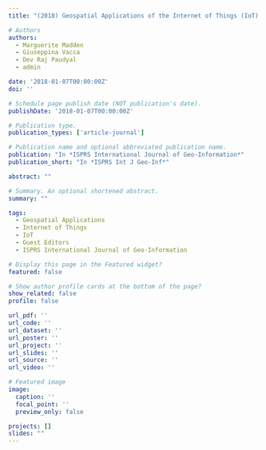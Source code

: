```yaml
---
title: "(2018) Geospatial Applications of the Internet of Things (IoT) [Guest Editors]. ISPRS International Journal of Geo-Information, 7"

# Authors
authors:
  - Marguerite Madden
  - Giuseppina Vacca
  - Dev Raj Paudyal
  - admin

date: '2018-01-07T00:00:00Z'
doi: ''

# Schedule page publish date (NOT publication's date).
publishDate: '2018-01-07T00:00:00Z'

# Publication type.
publication_types: ['article-journal']

# Publication name and optional abbreviated publication name.
publication: "In *ISPRS International Journal of Geo-Information*"
publication_short: "In *ISPRS Int J Geo-Inf*"

abstract: ""

# Summary. An optional shortened abstract.
summary: ""

tags:
  - Geospatial Applications
  - Internet of Things
  - IoT
  - Guest Editors
  - ISPRS International Journal of Geo-Information

# Display this page in the Featured widget?
featured: false

# Show author profile cards at the bottom of the page?
show_related: false
profile: false

url_pdf: ''
url_code: ''
url_dataset: ''
url_poster: ''
url_project: ''
url_slides: ''
url_source: ''
url_video: ''

# Featured image
image:
  caption: ''
  focal_point: ''
  preview_only: false

projects: []
slides: ""
---
```

